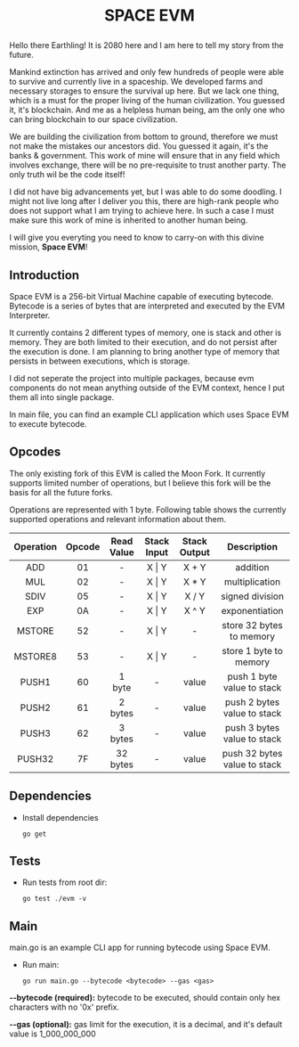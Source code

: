 # <p align=center>SPACE EVM<p>
Hello there Earthling! It is 2080 here and I am here to tell my story from the future.

Mankind extinction has arrived and only few hundreds of people were able to survive and currently live in a spaceship. We developed farms and necessary storages to ensure the survival up here. But we lack one thing, which is a must for the proper living of the human civilization. You guessed it, it's blockchain. And me as a helpless human being, am the only one who can bring blockchain to our space civilization.

We are building the civilization from bottom to ground, therefore we must not make the mistakes our ancestors did. You guessed it again, it's the banks & government. This work of mine will ensure that in any field which involves exchange, there will be no pre-requisite to trust another party. The only truth wil be the code itself!

I did not have big advancements yet, but I was able to do some doodling. I might not live long after I deliver you this, there are high-rank people who does not support what I am trying to achieve here. In such a case I must make sure this work of mine is inherited to another human being.

I will give you everyting you need to know to carry-on with this divine mission, <b>Space EVM</b>!

## Introduction
Space EVM is a 256-bit Virtual Machine capable of executing bytecode. Bytecode is a series of bytes that are interpreted and executed by the EVM Interpreter.

It currently contains 2 different types of memory, one is stack and other is memory. They are both limited to their execution, and do not persist after the execution is done. I am planning to bring another type of memory that persists in between executions, which is storage.

I did not seperate the project into multiple packages, because evm components do not mean anything outside of the EVM context, hence I put them all into single package.

In main file, you can find an example CLI application which uses Space EVM to execute bytecode.

## Opcodes
The only existing fork of this EVM is called the Moon Fork. It currently supports limited number of operations, but I believe this fork will be the basis for all the future forks.

Operations are represented with 1 byte. Following table shows the currently supported operations and relevant information about them.

Operation | Opcode | Read Value | Stack Input | Stack Output | Description
:---: | :---: | :---: | :---: | :---: | :---:
ADD | 01 | - | X \| Y | X + Y | addition
MUL | 02 | - | X \| Y | X * Y | multiplication
SDIV | 05 | - | X \| Y | X / Y | signed division
EXP | 0A | - | X \| Y | X ^ Y | exponentiation
MSTORE | 52 | - | X \| Y | - | store 32 bytes to memory
MSTORE8 | 53 | - | X \| Y | - | store 1 byte to memory
PUSH1 | 60 | 1 byte | - | value | push 1 byte value to stack
PUSH2 | 61 | 2 bytes | - | value | push 2 bytes value to stack
PUSH3 | 62 | 3 bytes | - | value | push 3 bytes value to stack
PUSH32 | 7F | 32 bytes | - | value | push 32 bytes value to stack

## Dependencies
- Install dependencies

  ```go get```

## Tests
- Run tests from root dir:

  ```go test ./evm -v```

## Main
main.go is an example CLI app for running bytecode using Space EVM.

- Run main:

  ```go run main.go --bytecode <bytecode> --gas <gas>```

**--bytecode (required):** bytecode to be executed, should contain only hex characters with no '0x' prefix.

**--gas (optional):** gas limit for the execution, it is a decimal, and it's default value is 1_000_000_000